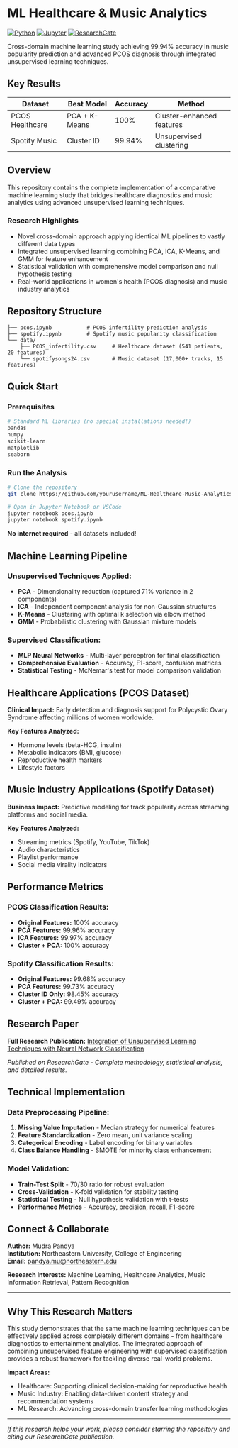 # ML Healthcare & Music Analytics

[![Python](https://img.shields.io/badge/Python-3.8+-blue.svg)](https://python.org)
[![Jupyter](https://img.shields.io/badge/Jupyter-Notebook-orange.svg)](https://jupyter.org)
[![ResearchGate](https://img.shields.io/badge/ResearchGate-Paper-00CCBB.svg)](https://www.researchgate.net/publication/394425330_Integration_of_Unsupervised_Learning_Techniques_with_Neural_Network_Classification_A_Comparative_Study_on_Healthcare_and_Music_Analytics)

Cross-domain machine learning study achieving 99.94% accuracy in music popularity prediction and advanced PCOS diagnosis through integrated unsupervised learning techniques.

## Key Results

| Dataset | Best Model | Accuracy | Method |
|---------|------------|----------|---------|
| PCOS Healthcare | PCA + K-Means | 100% | Cluster-enhanced features |
| Spotify Music | Cluster ID | 99.94% | Unsupervised clustering |

## Overview

This repository contains the complete implementation of a comparative machine learning study that bridges healthcare diagnostics and music analytics using advanced unsupervised learning techniques.

### Research Highlights
- Novel cross-domain approach applying identical ML pipelines to vastly different data types
- Integrated unsupervised learning combining PCA, ICA, K-Means, and GMM for feature enhancement
- Statistical validation with comprehensive model comparison and null hypothesis testing
- Real-world applications in women's health (PCOS diagnosis) and music industry analytics

## Repository Structure

```
├── pcos.ipynb           # PCOS infertility prediction analysis
├── spotify.ipynb        # Spotify music popularity classification  
└── data/
    ├── PCOS_infertility.csv     # Healthcare dataset (541 patients, 20 features)
    └── spotifysongs24.csv       # Music dataset (17,000+ tracks, 15 features)
```

## Quick Start

### Prerequisites
```bash
# Standard ML libraries (no special installations needed!)
pandas
numpy
scikit-learn
matplotlib
seaborn
```

### Run the Analysis
```bash
# Clone the repository
git clone https://github.com/yourusername/ML-Healthcare-Music-Analytics.git

# Open in Jupyter Notebook or VSCode
jupyter notebook pcos.ipynb
jupyter notebook spotify.ipynb
```

**No internet required** - all datasets included!

## Machine Learning Pipeline

### Unsupervised Techniques Applied:
- **PCA** - Dimensionality reduction (captured 71% variance in 2 components)
- **ICA** - Independent component analysis for non-Gaussian structures  
- **K-Means** - Clustering with optimal k selection via elbow method
- **GMM** - Probabilistic clustering with Gaussian mixture models

### Supervised Classification:
- **MLP Neural Networks** - Multi-layer perceptron for final classification
- **Comprehensive Evaluation** - Accuracy, F1-score, confusion matrices
- **Statistical Testing** - McNemar's test for model comparison validation

## Healthcare Applications (PCOS Dataset)

**Clinical Impact:** Early detection and diagnosis support for Polycystic Ovary Syndrome affecting millions of women worldwide.

**Key Features Analyzed:**
- Hormone levels (beta-HCG, insulin)
- Metabolic indicators (BMI, glucose)
- Reproductive health markers
- Lifestyle factors

## Music Industry Applications (Spotify Dataset)

**Business Impact:** Predictive modeling for track popularity across streaming platforms and social media.

**Key Features Analyzed:**
- Streaming metrics (Spotify, YouTube, TikTok)
- Audio characteristics
- Playlist performance
- Social media virality indicators

## Performance Metrics

### PCOS Classification Results:
- **Original Features:** 100% accuracy
- **PCA Features:** 99.96% accuracy  
- **ICA Features:** 99.97% accuracy
- **Cluster + PCA:** 100% accuracy

### Spotify Classification Results:
- **Original Features:** 99.68% accuracy
- **PCA Features:** 99.73% accuracy
- **Cluster ID Only:** 98.45% accuracy
- **Cluster + PCA:** 99.49% accuracy

## Research Paper

**Full Research Publication:** [Integration of Unsupervised Learning Techniques with Neural Network Classification](https://www.researchgate.net/publication/394425330_Integration_of_Unsupervised_Learning_Techniques_with_Neural_Network_Classification_A_Comparative_Study_on_Healthcare_and_Music_Analytics)

*Published on ResearchGate - Complete methodology, statistical analysis, and detailed results.*

## Technical Implementation

### Data Preprocessing Pipeline:
1. **Missing Value Imputation** - Median strategy for numerical features
2. **Feature Standardization** - Zero mean, unit variance scaling
3. **Categorical Encoding** - Label encoding for binary variables
4. **Class Balance Handling** - SMOTE for minority class enhancement

### Model Validation:
- **Train-Test Split** - 70/30 ratio for robust evaluation
- **Cross-Validation** - K-fold validation for stability testing
- **Statistical Testing** - Null hypothesis validation with t-tests
- **Performance Metrics** - Accuracy, precision, recall, F1-score

## Connect & Collaborate

**Author:** Mudra Pandya  
**Institution:** Northeastern University, College of Engineering  
**Email:** pandya.mu@northeastern.edu  

**Research Interests:** Machine Learning, Healthcare Analytics, Music Information Retrieval, Pattern Recognition

---

## Why This Research Matters

This study demonstrates that the same machine learning techniques can be effectively applied across completely different domains - from healthcare diagnostics to entertainment analytics. The integrated approach of combining unsupervised feature engineering with supervised classification provides a robust framework for tackling diverse real-world problems.

**Impact Areas:**
- Healthcare: Supporting clinical decision-making for reproductive health
- Music Industry: Enabling data-driven content strategy and recommendation systems
- ML Research: Advancing cross-domain transfer learning methodologies

---

*If this research helps your work, please consider starring the repository and citing our ResearchGate publication.*
